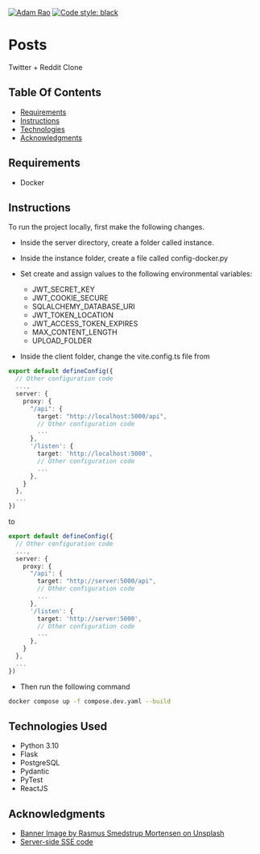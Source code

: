 [![Adam Rao](https://circleci.com/gh/AdamRa0/posts.svg?style=svg)](https://circleci.com/docs/pipelines/) [![Code style: black](https://img.shields.io/badge/code%20style-black-000000.svg)](https://github.com/psf/black)

# Posts
Twitter + Reddit Clone

## Table Of Contents
- [Requirements](#requirements)
- [Instructions](#instructions)
- [Technologies](#technologies-used)
- [Acknowledgments](#acknowledgments)

## Requirements
- Docker

## Instructions
To run the project locally, first make the following changes.

- Inside the server directory, create a folder called instance.
- Inside the instance folder, create a file called config-docker.py
- Set create and assign values to the following environmental variables:
  - JWT_SECRET_KEY
  - JWT_COOKIE_SECURE
  - SQLALCHEMY_DATABASE_URI
  - JWT_TOKEN_LOCATION
  - JWT_ACCESS_TOKEN_EXPIRES
  - MAX_CONTENT_LENGTH
  - UPLOAD_FOLDER

- Inside the client folder, change the vite.config.ts file from
```typescript
export default defineConfig({
  // Other configuration code
  ...,
  server: {
    proxy: {
      "/api": {
        target: "http://localhost:5000/api",
        // Other configuration code
        ...
      },
      '/listen': {
        target: 'http://localhost:5000',
        // Other configuration code
        ...
      },
    }
  },
  ...
})
```
to
```typescript
export default defineConfig({
  // Other configuration code
  ...,
  server: {
    proxy: {
      "/api": {
        target: "http://server:5000/api",
        // Other configuration code
        ...
      },
      '/listen': {
        target: 'http://server:5000',
        // Other configuration code
        ...
      },
    }
  },
  ...
})
```
- Then run the following command
```bash
docker compose up -f compose.dev.yaml --build
```

## Technologies Used
- Python 3.10
- Flask
- PostgreSQL
- Pydantic
- PyTest
- ReactJS

## Acknowledgments
- [Banner Image by Rasmus Smedstrup Mortensen on Unsplash](https://unsplash.com/photos/_ZtPsxAomeI?utm_source=unsplash&utm_medium=referral&utm_content=creditShareLink)
- [Server-side SSE code](https://maxhalford.github.io/blog/flask-sse-no-deps/)